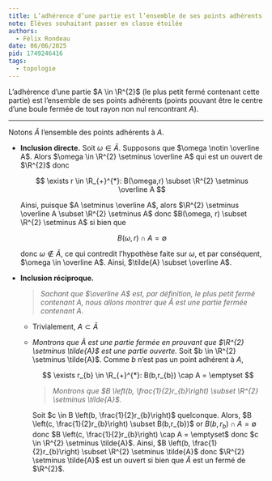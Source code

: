 ```yaml
---
title: L’adhérence d’une partie est l’ensemble de ses points adhérents
note: Élèves souhaitant passer en classe étoilée
authors:
  - Félix Rondeau
date: 06/06/2025
pid: 1749246416
tags:
  - topologie
---
```


L’adhérence d’une partie $A \in \R^{2}$ (le plus petit fermé contenant cette partie) est l’ensemble de ses points adhérents (points pouvant être le centre d’une boule fermée de tout rayon non nul rencontrant $A$).

---

Notons $\tilde{A}$ l’ensemble des points adhérents à $A$.

- **Inclusion directe.** Soit $\omega \in \tilde{A}$. Supposons que $\omega \notin \overline A$. Alors $\omega \in \R^{2} \setminus \overline A$ qui est un ouvert de $\R^{2}$ donc

  $$
      \exists r \in \R_{+}^{*}: B(\omega,r) \subset \R^{2} \setminus \overline A
  $$

  Ainsi, puisque $A \setminus \overline A$, alors $\R^{2} \setminus \overline A \subset \R^{2} \setminus A$ donc $B(\omega, r) \subset \R^{2} \setminus A$ si bien que

  $$
      B(\omega,r) \cap A = \emptyset
  $$

  donc $\omega \notin \tilde{A}$, ce qui contredit l’hypothèse faite sur $\omega$, et par conséquent, $\omega \in \overline A$. Ainsi, $\tilde{A} \subset \overline A$.

- **Inclusion réciproque.**

  > _Sachant que $\overline A$ est, par définition, le plus petit fermé contenant $A$, nous allons montrer que $\tilde{A}$ est une partie fermée contenant $A$._

  - Trivialement, $A \subset \tilde{A}$
  - _Montrons que $\tilde{A}$ est une partie fermée en prouvant que $\R^{2} \setminus \tilde{A}$ est une partie ouverte._
    Soit $b \in \R^{2} \setminus \tilde{A}$. Comme $b$ n’est pas un point adhérent à $A$,

    $$
        \exists r_{b} \in \R_{+}^{*}: B(b,r_{b}) \cap A = \emptyset
    $$

    > _Montrons que $B \left(b, \frac{1}{2}r_{b}\right) \subset \R^{2} \setminus \tilde{A}$._

    Soit $c \in B \left(b, \frac{1}{2}r_{b}\right)$ quelconque. Alors, $B \left(c, \frac{1}{2}r_{b}\right) \subset B(b,r_{b})$ or $B(b,r_{b})\cap A = \emptyset$ donc $B \left(c, \frac{1}{2}r_{b}\right) \cap A = \emptyset$ donc $c \in \R^{2} \setminus \tilde{A}$. Ainsi, $B \left(b, \frac{1}{2}r_{b}\right) \subset \R^{2} \setminus \tilde{A}$ donc $\R^{2} \setminus \tilde{A}$ est un ouvert si bien que $\tilde{A}$ est un fermé de $\R^{2}$.


